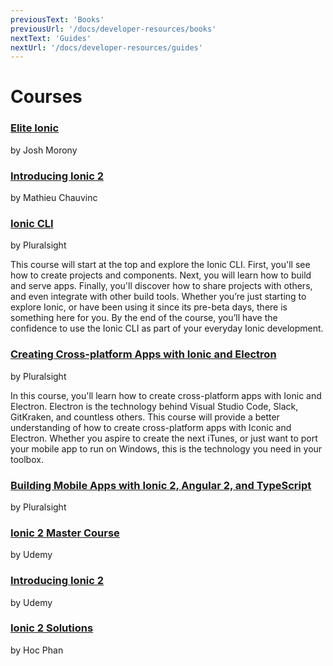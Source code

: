 ```yaml
---
previousText: 'Books'
previousUrl: '/docs/developer-resources/books'
nextText: 'Guides'
nextUrl: '/docs/developer-resources/guides'
---
```


# Courses

### [Elite Ionic](https://www.joshmorony.com/elite/)

by Josh Morony

### [Introducing Ionic 2](http://shop.oreilly.com/product/0636920050353.do)

by Mathieu Chauvinc

### [Ionic CLI](https://app.pluralsight.com/library/courses/ionic-cli/)

by Pluralsight

This course will start at the top and explore the Ionic CLI. First, you'll see how to create projects and components. Next, you will learn how to build and serve apps. Finally, you'll discover how to share projects with others, and even integrate with other build tools. Whether you’re just starting to explore Ionic, or have been using it since its pre-beta days, there is something here for you. By the end of the course, you’ll have the confidence to use the Ionic CLI as part of your everyday Ionic development.

### [Creating Cross-platform Apps with Ionic and Electron](https://app.pluralsight.com/library/courses/ionic-electron-building-cross-platform-apps)

by Pluralsight

In this course, you'll learn how to create cross-platform apps with Ionic and Electron. Electron is the technology behind Visual Studio Code, Slack, GitKraken, and countless others. This course will provide a better understanding of how to create cross-platform apps with Iconic and Electron. Whether you aspire to create the next iTunes, or just want to port your mobile app to run on Windows, this is the technology you need in your toolbox.

### [Building Mobile Apps with Ionic 2, Angular 2, and TypeScript](https://app.pluralsight.com/library/courses/ionic2-angular2-typescript-mobile-apps/table-of-contents)

by Pluralsight

### [Ionic 2 Master Course](https://www.udemy.com/ionic-2-tutorial/)

by Udemy

### [Introducing Ionic 2](https://www.udemy.com/introducing-ionic-2/)

by Udemy

### [Ionic 2 Solutions](https://www.packtpub.com/web-development/ionic-2-solutions-video)

by Hoc Phan

